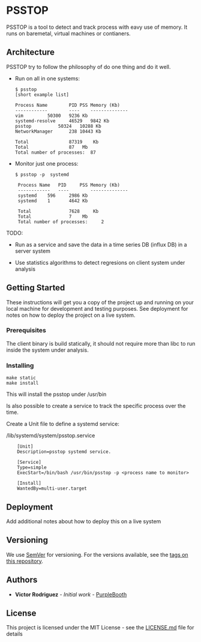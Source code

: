 # PSSTOP

PSSTOP is a tool to detect and track process with eavy use of memory. It runs
on baremetal, virtual machines or contianers.


## Architecture

PSSTOP try to follow the philosophy of do one thing and do it well.

* Run on all in one systems:
	```
	$ psstop
	[short example list]

	Process Name		PID	PSS Memory (Kb)
	------------		----	--------------
	vim			50300	9236 Kb
	systemd-resolve		46529	9842 Kb
	psstop			50324	10288 Kb
	NetworkManager		238	10443 Kb

 	Total				87319	 Kb
	Total				87	 Mb
	Total number of processes: 	87
	```

* Monitor just one process:
	```
	$ psstop -p  systemd

	 Process Name	PID		PSS Memory (Kb)
	 ------------	----		--------------
	 systemd	596		2986 Kb
	 systemd	1		4642 Kb

	 Total				7628	 Kb
	 Total				7	 Mb
	 Total number of processes: 	2
	```

TODO:

* Run as a service and save the data in a time series DB (influx DB) in a
	server system

* Use statistics algorithms to detect regresions on client system under
analysis

## Getting Started

These instructions will get you a copy of the project up and running on your
local machine for development and testing purposes. See deployment for notes on
how to deploy the project on a live system.

### Prerequisites

The client binary is build statically, it should not require more than libc to
run inside the system under analysis.

### Installing


```
make static
make install
```

This will install the psstop under /usr/bin

Is also possible to create a service to track the specific process over the
time.

Create a Unit file to define a systemd service:

/lib/systemd/system/psstop.service

```
    [Unit]
    Description=psstop systemd service.

    [Service]
    Type=simple
    ExecStart=/bin/bash /usr/bin/psstop -p <process name to monitor>

    [Install]
    WantedBy=multi-user.target
```


## Deployment

Add additional notes about how to deploy this on a live system

## Versioning

We use [SemVer](http://semver.org/) for versioning. For the versions available,
see the [tags on this repository](https://github.com/your/project/tags). 

## Authors

* **Victor Rodriguez** - *Initial work* - [PurpleBooth](https://github.com/VictorRodriguez)

## License

This project is licensed under the MIT License - see the [LICENSE.md](LICENSE.md) file for details


